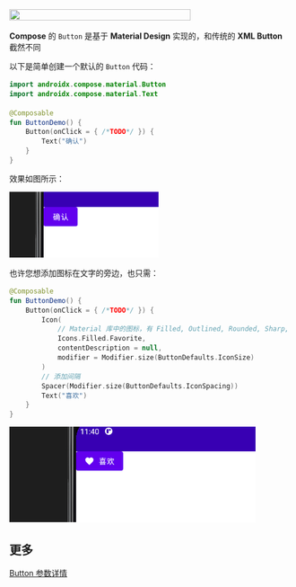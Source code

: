 
<img src = "../../assets/elements/button/carbon.png" width = "80%" height = "50%">

**Compose** 的 `Button` 是基于 **Material Design** 实现的，和传统的 **XML Button** 截然不同

以下是简单创建一个默认的 `Button` 代码：

``` kotlin
import androidx.compose.material.Button
import androidx.compose.material.Text

@Composable
fun ButtonDemo() {
    Button(onClick = { /*TODO*/ }) {
        Text("确认")
    }
}
```

效果如图所示：

![](../assets/elements/button/button1.png)

也许您想添加图标在文字的旁边，也只需：

``` kotlin
@Composable
fun ButtonDemo() {
    Button(onClick = { /*TODO*/ }) {
        Icon(
            // Material 库中的图标，有 Filled, Outlined, Rounded, Sharp, Two Tone 等
            Icons.Filled.Favorite,
            contentDescription = null,
            modifier = Modifier.size(ButtonDefaults.IconSize)
        )
        // 添加间隔
        Spacer(Modifier.size(ButtonDefaults.IconSpacing))
        Text("喜欢")
    }
}
```

![](../assets/elements/button/button2.png)


## 更多
[Button 参数详情](https://developer.android.com/reference/kotlin/androidx/compose/material/package-summary#button)